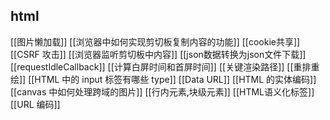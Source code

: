 ## html
[[图片懒加载]]
[[浏览器中如何实现剪切板复制内容的功能]]
[[cookie共享]]
[[CSRF 攻击]]
[[浏览器监听剪切板中内容]]
[[json数据转换为json文件下载]]
[[requestIdleCallback]]
[[计算白屏时间和首屏时间]]
[[关键渲染路径]]
[[重排重绘]]
[[HTML 中的 input 标签有哪些 type]]
[[Data URL]]
[[HTML 的实体编码]]
[[canvas 中如何处理跨域的图片]]
[[行内元素,块级元素]]
[[HTML语义化标签]]
[[URL 编码]]

